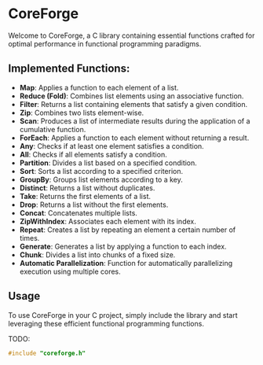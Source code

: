 # CoreForge

Welcome to CoreForge, a C library containing essential functions crafted for optimal performance in functional programming paradigms.

## Implemented Functions:

- **Map**: Applies a function to each element of a list.
- **Reduce (Fold)**: Combines list elements using an associative function.
- **Filter**: Returns a list containing elements that satisfy a given condition.
- **Zip**: Combines two lists element-wise.
- **Scan**: Produces a list of intermediate results during the application of a cumulative function.
- **ForEach**: Applies a function to each element without returning a result.
- **Any**: Checks if at least one element satisfies a condition.
- **All**: Checks if all elements satisfy a condition.
- **Partition**: Divides a list based on a specified condition.
- **Sort**: Sorts a list according to a specified criterion.
- **GroupBy**: Groups list elements according to a key.
- **Distinct**: Returns a list without duplicates.
- **Take**: Returns the first elements of a list.
- **Drop**: Returns a list without the first elements.
- **Concat**: Concatenates multiple lists.
- **ZipWithIndex**: Associates each element with its index.
- **Repeat**: Creates a list by repeating an element a certain number of times.
- **Generate**: Generates a list by applying a function to each index.
- **Chunk**: Divides a list into chunks of a fixed size.
- **Automatic Parallelization**: Function for automatically parallelizing execution using multiple cores.

## Usage

To use CoreForge in your C project, simply include the library and start leveraging these efficient functional programming functions.


TODO: 
```c
#include "coreforge.h"
